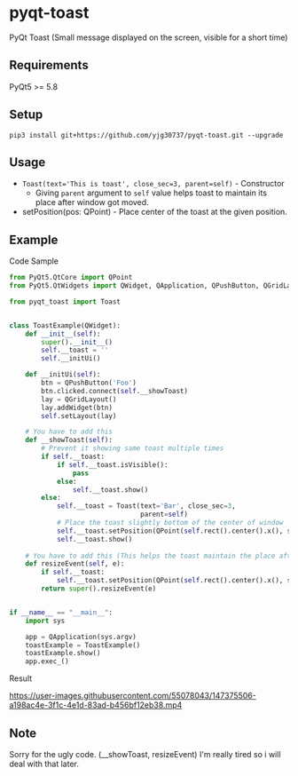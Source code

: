# pyqt-toast
PyQt Toast (Small message displayed on the screen, visible for a short time)

## Requirements
PyQt5 >= 5.8

## Setup
```pip3 install git+https://github.com/yjg30737/pyqt-toast.git --upgrade```

## Usage
* ```Toast(text='This is toast', close_sec=3, parent=self)``` - Constructor
    * Giving ```parent``` argument to ```self``` value helps toast to maintain its place after window got moved.
* setPosition(pos: QPoint) - Place center of the toast at the given position.

## Example
Code Sample
```python
from PyQt5.QtCore import QPoint
from PyQt5.QtWidgets import QWidget, QApplication, QPushButton, QGridLayout

from pyqt_toast import Toast


class ToastExample(QWidget):
    def __init__(self):
        super().__init__()
        self.__toast = ''
        self.__initUi()

    def __initUi(self):
        btn = QPushButton('Foo')
        btn.clicked.connect(self.__showToast)
        lay = QGridLayout()
        lay.addWidget(btn)
        self.setLayout(lay)

    # You have to add this
    def __showToast(self):
        # Prevent it showing same toast multiple times
        if self.__toast:
            if self.__toast.isVisible():
                pass
            else:
                self.__toast.show()
        else:
            self.__toast = Toast(text='Bar', close_sec=3,
                                 parent=self)
            # Place the toast slightly bottom of the center of window
            self.__toast.setPosition(QPoint(self.rect().center().x(), self.rect().center().y()+30)) 
            self.__toast.show()
    
    # You have to add this (This helps the toast maintain the place after window get resized)
    def resizeEvent(self, e):
        if self.__toast:
            self.__toast.setPosition(QPoint(self.rect().center().x(), self.rect().center().y()+30))
        return super().resizeEvent(e)


if __name__ == "__main__":
    import sys

    app = QApplication(sys.argv)
    toastExample = ToastExample()
    toastExample.show()
    app.exec_()
```

Result

https://user-images.githubusercontent.com/55078043/147375506-a198ac4e-3f1c-4e1d-83ad-b456bf12eb38.mp4

## Note

Sorry for the ugly code. (__showToast, resizeEvent) I'm really tired so i will deal with that later.

